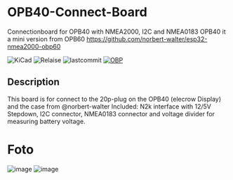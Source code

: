 # OPB40-Connect-Board
Connectionboard for OPB40 with NMEA2000, I2C and NMEA0183
OPB40 it a mini version from OPB60 https://github.com/norbert-walter/esp32-nmea2000-obp60

![KiCad](https://img.shields.io/badge/KiCad-darkblue?logo=KiCad)
![Relaise](https://img.shields.io/github/release-date/gerryvel/OPB40-Connect-Board-?)
![lastcommit](https://img.shields.io/github/last-commit/gerryvel/OPB40-Connect-Board-)
[![OBP](https://img.shields.io/badge/Sailing_with-OpenBoatsProjects-blue)](https://open-boat-projects.org/de/)


## Description

This board is for connect to the 20p-plug on the OPB40 (elecrow Display) and the case from @norbert-walter
Included: N2k interface with 12/5V Stepdown, I2C connector, NMEA0183 connector and voltage divider for measuring battery voltage.

# Foto

![image](https://github.com/user-attachments/assets/ad747a7b-7ef3-4c46-92e2-a507261d99b9)
![image](https://github.com/user-attachments/assets/8be8eed0-7130-465a-9560-6a1f416a1f13)




